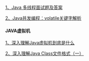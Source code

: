 [1、Java 多线程面试题及答案](https://mp.weixin.qq.com/s/BB9OiCUoNYqPEUDENPeyYw)

[2、Java并发编程：volatile关键字解析](https://www.cnblogs.com/dolphin0520/p/3920373.html)

#### JAVA虚拟机

[1、深入理解Java虚拟机到底是什么](https://blog.csdn.net/zhangjg_blog/article/details/20380971)

[2、深入理解Java Class文件格式（一）](https://blog.csdn.net/zhangjg_blog/article/details/21486985)
